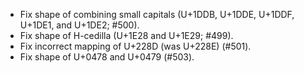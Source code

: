  * Fix shape of combining small capitals (U+1DDB, U+1DDE, U+1DDF, U+1DE1, and U+1DE2; #500).
 * Fix shape of H-cedilla (U+1E28 and U+1E29; #499).
 * Fix incorrect mapping of U+228D (was U+228E) (#501).
 * Fix shape of U+0478 and U+0479 (#503).